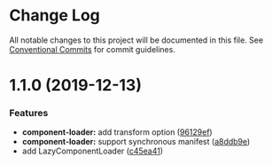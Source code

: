 # Change Log

All notable changes to this project will be documented in this file.
See [Conventional Commits](https://conventionalcommits.org) for commit guidelines.

# 1.1.0 (2019-12-13)


### Features

* **component-loader:** add transform option ([96129ef](https://github.com/Profiscience/knockout-contrib/commit/96129ef4d73e586f62fdf063d66e074d006e1f82))
* **component-loader:** support synchronous manifest ([a8ddb9e](https://github.com/Profiscience/knockout-contrib/commit/a8ddb9e0aec260c2a0d7097d13d6915e14278298))
* add LazyComponentLoader ([c45ea41](https://github.com/Profiscience/knockout-contrib/commit/c45ea4196e4d2be75dcbafc7c74409c36ada69c0))
